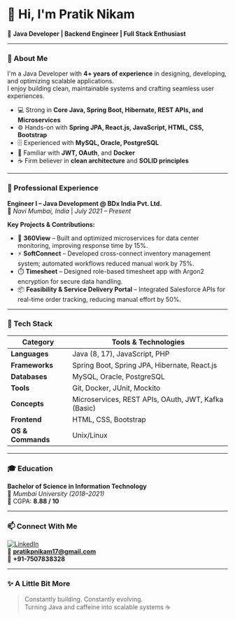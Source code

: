 # 👋 Hi, I'm Pratik Nikam  

🚀 **Java Developer | Backend Engineer | Full Stack Enthusiast**

---

### 🧠 About Me
I'm a Java Developer with **4+ years of experience** in designing, developing, and optimizing scalable applications.  
I enjoy building clean, maintainable systems and crafting seamless user experiences.  

- 💻 Strong in **Core Java, Spring Boot, Hibernate, REST APIs, and Microservices**  
- ⚙️ Hands-on with **Spring JPA, React.js, JavaScript, HTML, CSS, Bootstrap**  
- 🗄️ Experienced with **MySQL, Oracle, PostgreSQL**  
- 🔐 Familiar with **JWT, OAuth**, and **Docker**  
- ☕ Firm believer in **clean architecture** and **SOLID principles**

---

### 💼 Professional Experience  

**Engineer I – Java Development @ BDx India Pvt. Ltd.**  
📍 *Navi Mumbai, India* | *July 2021 – Present*  

**Key Projects & Contributions:**  
- 🧩 **360View** – Built and optimized microservices for data center monitoring, improving response time by 15%.  
- ⚡ **SoftConnect** – Developed cross-connect inventory management system; automated workflows reduced manual work by 75%.  
- ⏱️ **Timesheet** – Designed role-based timesheet app with Argon2 encryption for secure data handling.  
- 📦 **Feasibility & Service Delivery Portal** – Integrated Salesforce APIs for real-time order tracking, reducing manual effort by 50%.  

---

### 🧰 Tech Stack

| Category | Tools & Technologies |
|-----------|----------------------|
| **Languages** | Java (8, 17), JavaScript, PHP |
| **Frameworks** | Spring Boot, Spring JPA, Hibernate, React.js |
| **Databases** | MySQL, Oracle, PostgreSQL |
| **Tools** | Git, Docker, JUnit, Mockito |
| **Concepts** | Microservices, REST APIs, OAuth, JWT, Kafka (Basic) |
| **Frontend** | HTML, CSS, Bootstrap |
| **OS & Commands** | Unix/Linux |

---

### 🎓 Education  
**Bachelor of Science in Information Technology**  
📍 *Mumbai University (2018–2021)*  
🎯 CGPA: **8.88 / 10**

---

### 📫 Connect With Me
[![LinkedIn](https://img.shields.io/badge/LinkedIn-0077B5?style=flat&logo=linkedin&logoColor=white)](https://linkedin.com/in/your-link-here)  
📧 **pratikpnikam17@gmail.com**  
📱 **+91-7507838328**

---

### ✨ A Little Bit More
> Constantly building. Constantly evolving.  
> Turning Java and caffeine into scalable systems ☕  

